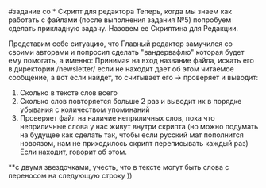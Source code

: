 #задание со *
Скрипт для редактора
Теперь, когда мы знаем как работать с файлами (после выполнения задания №5)
попробуем сделать прикладную задачу. Назовем ее Cкриптина для Редакции.

Представим себе ситуацию, что Главный редактор замучился со своими авторами и попросил сделать "вандервафлю" которая будет ему помогать, а именно:
Принимая на вход название файла, искать его в директории /newsletter/
если не находит дает об этом читаемое сообщение, а вот если найдет, то
считывает его -> проверяет и выводит:
1) Сколько в тексте слов всего
2) Сколько слов повторяется больше 2 раз и выводит их в порядке убывания с количеством упоминаний
3) Проверяет файл на наличие неприличных слов, пока что неприличные слова у нас живут внутри скрипта (но можно подумать на будущее как сделать так, чтобы если русский мат пополнится новоязом, нам не приходилось скрипт переписывать каждый раз)
Если находит, говорит об этом.

**с двумя звездочками, учесть, что в тексте могут быть слова с переносом на следующую строку ))
